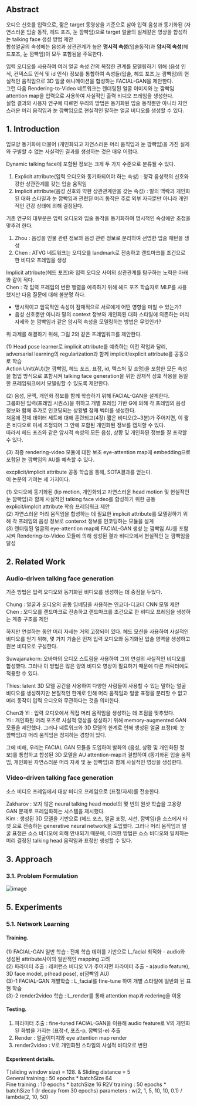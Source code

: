 ## Abstract

오디오 신호를 입력으로, 짧은 target 동영상을 기준으로 삼아 입력 음성과 동기화된 (자연스러운 입술 동작, 헤드 포즈, 눈 깜빡임)으로 target 얼굴의 실제같은 영상을 합성하는 talking face 생성 방법 제안  
합성얼굴의 속성에는 음성과 상관관계가 높은 **명시적 속성**(입술동작)과 **암시적 속성**(헤드포즈, 눈 깜빡임)이 모두 포함됨을 주목한다.  

입력 오디오를 사용하여 여러 얼굴 속성 간의 복잡한 관계를 모델링하기 위해 (음성 인식, 컨텍스트 인식 및 id 인식) 정보를 통합하여 속성들(입술, 헤드 포즈,눈 깜빡임)의 현실적인 움직임으로 3D 얼굴 애니메이션을 합성하는 FACIAL-GAN을 제안한다.  
그런 다음 Rendering-to-Video 네트워크는 렌더링된 얼굴 이미지와 눈 깜빡임 attention map을 입력으로 사용하여 사실적인 출력 비디오 프레임을 생성한다.  
실험 결과와 사용자 연구에 따르면 우리의 방법은 동기화된 입술 동작뿐만 아니라 자연스러운 머리 움직임과 눈 깜빡임으로 현실적인 말하는 얼굴 비디오를 생성할 수 있다.

## 1. Introduction

입모양 동기화에 더불어 (개인화되고 자연스러운 머리 움직임과 눈 깜빡임)을 가진 실제와 구별할 수 없는 사실적인 결과를 생성하는 것은 매우 어렵다.  

Dynamic talking face에 포함된 정보는 크게 두 가지 수준으로 분류될 수 있다.  
1) Explicit attribute(입력 오디오와 동기화되어야 하는 속성) : 청각 음성학의 신호와 강한 상관관계를 갖는 입술 움직임  
2) Implicit attribute(음성 신호와 약한 상관관계만을 갖는 속성) : 말의 맥락과 개인화된 대화 스타일과 눈 깜빡임과 관련된 머리 동작은 주로 외부 자극뿐만 아니라 개인적인 건강 상태에 의해 결정된다.  

기존 연구의 대부분은 입력 오디오와 입술 동작을 동기화하여 명시적인 속성에만 초점을 맞추려 한다.  
1) Zhou : 음성을 인물 관련 정보와 음성 관련 정보로 분리하여 선명한 입술 패턴을 생성 
2) Chen : ATVG 네트워크는 오디오를 landmark로 전송하고 랜드마크를 조건으로 한 비디오 프레임을 생성  

Implicit attribute(헤드 포즈)와 입력 오디오 사이의 상관관계를 탐구하는 노력은 아래와 같이 적다.  
Chen : 각 입력 프레임의 변환 행렬을 예측하기 위해 헤드 포즈 학습자로 MLP를 사용했지만 다음 질문에 대해 불분명 하다.  
- 명시적이고 암묵적인 속성이 잠재적으로 서로에게 어떤 영향을 미칠 수 있는가?  
- 음성 신호뿐만 아니라 말의 context 정보와 개인화된 대화 스타일에 의존하는 머리 자세와 눈 깜빡임과 같은 암시적 속성을 모델링하는 방법은 무엇인가?  

위 과제를 해결하기 위해, 그림 2와 같은 프레임워크를 제안한다.  

(1) Head pose learner로 implicit attribute를 예측하는 이전 작업과 달리, adversarial learning의 regularization과 함께 implicit/explicit attribute를 공동으로 학습  
Action Unit(AU)(눈 깜빡임, 헤드 포즈, 표정, id, 텍스처 및 조명)을 포함한 모든 속성을 협업 방식으로 포함시켜 talking face generation을 위한 잠재적 상호 작용을 동일한 프레임워크에서 모델링할 수 있도록 제안한다.  

(2) 음성, 문맥, 개인화 정보를 함께 학습하기 위해 FACIAL-GAN을 설계한다.  
그룹화된 입력(프레임 시퀀스)을 취하고 개별 프레임 기반 G에 의해 각 프레임의 음성 정보와 함께 추가로 인코딩되는 상황별 잠재 벡터를 생성한다.  
처음에 전체 데이터 세트에 대해 훈련되고(4장) 짧은 비디오(2~3분)가 주어지면, 이 짧은 비디오로 미세 조정되어 그 안에 포함된 개인화된 정보를 캡처할 수 있다.  
따라서 헤드 포즈와 같은 암시적 속성의 모든 음성, 상황 및 개인화된 정보를 잘 포착할 수 있다.  

(3) 최종 rendering-video 모듈에 대한 보조 eye-attention map에 embedding으로 포함된 눈 깜빡임의 AU를 예측할 수 있다.  

excplicit/implicit attribute 공동 학습을 통해, SOTA결과를 얻는다.  
이 논문의 기여는 세 가지이다.  

(1) 오디오에 동기화된 (lip motion, 개인화되고 자연스러운 head motion 및 현실적인 눈 깜빡임)과 함께 사실적인 talking face video를 합성하기 위한 공동 explicit/implcit attribute 학습 프레임워크 제안  
(2) 자연스러운 머리 움직임을 합성하는 데 필요한 implicit attribute를 모델링하기 위해 각 프레임의 음성 정보로 contenxt 정보를 인코딩하는 모듈을 설계  
(3) 렌더링된 얼굴의 eye-attention map에 FACIAL-GAN 생성 눈 깜빡임 AU를 포함시켜 Rendering-to-Video 모듈에 의해 생성된 결과 비디오에서 현실적인 눈 깜빡임을 달성

## 2. Related Work
### Audio-driven talking face generation

기존 방법은 입력 오디오와 동기화된 비디오를 생성하는 데 중점을 두었다.

Chung : 얼굴과 오디오의 공동 임베딩을 사용하는 인코더-디코더 CNN 모델 제안  
Chen : 오디오를 랜드마크로 전송하고 랜드마크를 조건으로 한 비디오 프레임을 생성하는 계층 구조를 제안  

하지만 연설하는 동안 머리 자세는 거의 고정되어 있다. 헤드 모션을 사용하여 사실적인 비디오를 얻기 위해, 몇 가지 기술은 먼저 입력 오디오와 동기화된 입술 영역을 생성하고 원본 비디오로 구성한다.  

Suwajanakorn: 오바마의 오디오 스트림을 사용하여 그의 연설의 사실적인 비디오를 합성했다. 그러나 이 방법은 많은 양의 비디오 영상이 필요하기 때문에 다른 캐릭터에도 적용할 수 있다.  

Thies: latent 3D 모델 공간을 사용하여 다양한 사람들이 사용할 수 있는 말하는 얼굴 비디오를 생성하지만 본질적인 한계로 인해 머리 움직임과 얼굴 표정을 분리할 수 없고 머리 동작이 입력 오디오와 무관하다는 것을 의미한다.  

Chen과 Yi : 입력 오디오에서 직접 머리 움직임을 생성하는 데 초점을 맞추었다.  
Yi : 개인화된 머리 포즈로 사실적 영상을 생성하기 위해 memory-augmented GAN 모듈을 제안했다. 그러나 네트워크와 3D 모델의 한계로 인해 생성된 얼굴 표정(예: 눈 깜빡임)과 머리 움직임은 정지하는 경향이 있다.  

그에 비해, 우리는 FACIAL GAN 모듈을 도입하여 발화의 (음성, 상황 및 개인화된 정보)를 통합하고 합성된 3D 모델을 AU attention-map과 결합하여 (동기화된 입술 움직임, 개인화된 자연스러운 머리 자세 및 눈 깜빡임)과 함께 사실적인 영상을 생성한다.

### Video-driven talking face generation

소스 비디오 프레임에서 대상 비디오 프레임으로 (표정/자세)를 전송한다.  

Zakharov : 보지 않은 neural talking head model의 몇 번의 원샷 학습을 고용량 GAN 문제로 프레임화하는 시스템을 제시했다.  
Kim : 생성된 3D 모델을 기반으로 (헤드 포즈, 얼굴 표정, 시선, 깜박임)을 소스에서 타겟 으로 전송하는 generative neural network을 도입했다. 그러나 머리 움직임과 얼굴 표정은 소스 비디오에 의해 안내되기 때문에, 이러한 방법은 소스 비디오와 일치하는 미리 결정된 talking head 움직임과 표정만 생성할 수 있다.

## 3. Approach
### 3.1. Problem Formulation

![image](https://user-images.githubusercontent.com/40943064/202851940-83e80216-f766-447b-86fa-0c58d4e20399.png)


## 5. Experiments
### 5.1. Network Learning

#### Training.
(1) FACIAL-GAN 일반 학습 : 전체 학습 데이를 기반으로 L_facial 최적화 - audio와 생성된 attribute사이의 일반적인 mapping 고려  
(2) 파라미터 추출 : 레퍼런스 비디오 V가 주어지면 파라미터 추출 - a(audio feature), 3D face model, p(head pose), e(깜빡임 AU)  
(3)-1 FACIAL-GAN 개별학습 : L_facial를 fine-tune 하여 개별 스타일에 일반화 된 표현 학습  
(3)-2 render2video 학습 : L_render를 통해 attention map과 redering을 이용  

#### Testing.
1) 파라미터 추출 : fine-tuned FACIAL-GAN을 이용해 audio feature로 V의 개인화된 화법을 가지는 (표정-f, 포즈-p, 깜빡임-e) 추출  
2) Render    : 얼굴이미지와 eye attention map render  
3) render2video : V로 개인화된 스타일의 사실적 비디오로 변환  

#### Experiment details.
T(sliding window size) = 128. & Sliding distance = 5  
General training : 50 epochs * batchSize 64  
Fine training    : 10 epochs * batchSize 16
R2V training     : 50 epochs * batchSize 1 (lr decay from 30 epochs)
parameters : w(2, 1, 5, 10, 10, 0.1) / lambda(2, 10, 50)


